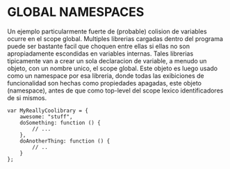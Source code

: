 # GLOBAL NAMESPACES

Un ejemplo particularmente fuerte de (probable) colision de variables ocurre en el scope global.
Multiples librerias cargadas dentro del programa puede ser bastante facil que choquen entre ellas
si ellas no son apropiadamente escondidas en variables internas.
Tales librerias tipicamente van a crear un sola declaracion de variable, a menudo un objeto, con un
nombre unico, el scope global. Este objeto es luego usado como un namespace por esa libreria, donde
todas las exibiciones de funcionalidad son hechas como propiedades apagadas, este objeto
(namespace), antes de que como top-level del scope lexico identificadores de si mismos.

```
var MyReallyCoolibrary = {
	awesome: "stuff",
	doSomething: function () {
		// ...
	},
	doAnotherThing: function () {
		// ..
	}
};
```

